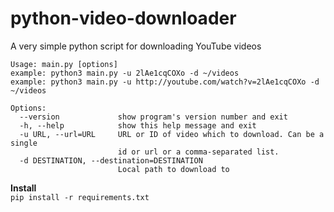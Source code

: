# python-video-downloader
A very simple python script for downloading YouTube videos

```
Usage: main.py [options]
example: python3 main.py -u 2lAe1cqCOXo -d ~/videos
example: python3 main.py -u http://youtube.com/watch?v=2lAe1cqCOXo -d ~/videos

Options:
  --version             show program's version number and exit
  -h, --help            show this help message and exit
  -u URL, --url=URL     URL or ID of video which to download. Can be a single
                        id or url or a comma-separated list.
  -d DESTINATION, --destination=DESTINATION
                        Local path to download to
```

__Install__  
`pip install -r requirements.txt`
